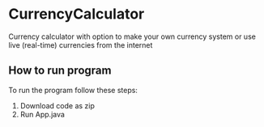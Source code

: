 # CurrencyCalculator
Currency calculator with option to make your own currency system or use live (real-time) currencies from the internet

## How to run program
To run the program follow these steps:
1. Download code as zip
2. Run App.java
